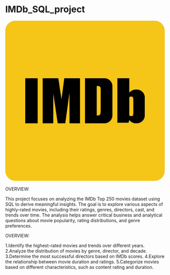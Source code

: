 # IMDb_SQL_project
![image alt](https://github.com/manishjp07/IMDb_SQL_project/blob/feba2e745cdf532d03f3f7a0099d9fc98cfc25e7/IMDb_Logo_Square.svg.png)

OVERVIEW:


This project focuses on analyzing the IMDb Top 250 movies dataset using SQL to derive meaningful insights. The goal is to explore various aspects of highly-rated movies, including their ratings, genres, directors, cast, and trends over time. The analysis helps answer critical business and analytical questions about movie popularity, rating distributions, and genre preferences.

OVERVIEW:


1.Identify the highest-rated movies and trends over different years.
2.Analyze the distribution of movies by genre, director, and decade.
3.Determine the most successful directors based on IMDb scores.
4.Explore the relationship between movie duration and ratings.
5.Categorize movies based on different characteristics, such as content rating and duration.
